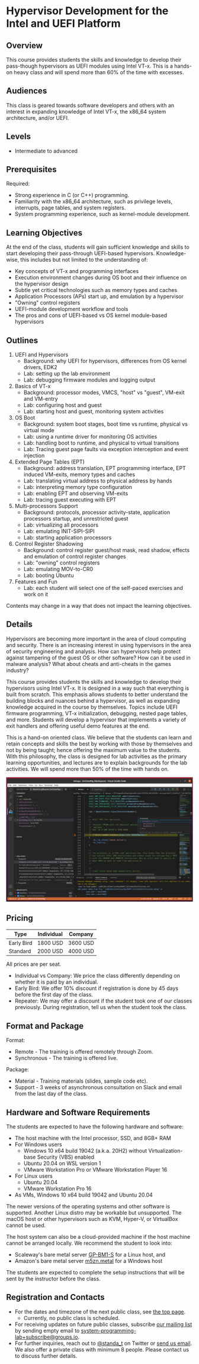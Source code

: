 Hypervisor Development for the Intel and UEFI Platform
=======================================================

Overview
---------

This course provides students the skills and knowledge to develop their pass-though hypervisors as UEFI modules using Intel VT-x. This is a hands-on heavy class and will spend more than 60% of the time with excesses.

Audiences
----------

This class is geared towards software developers and others with an interest in expanding knowledge of Intel VT-x, the x86_64 system architecture, and/or UEFI.


Levels
-------

- Intermediate to advanced


Prerequisites
--------------

Required:
- Strong experience in C (or C++) programming.
- Familiarity with the x86_64 architecture, such as privilege levels, interrupts, page tables, and system registers.
- System programming experience, such as kernel-module development.


Learning Objectives
--------------------

At the end of the class, students will gain sufficient knowledge and skills to start developing their pass-through UEFI-based hypervisors. Knowledge-wise, this includes but not limited to the understanding of:
- Key concepts of VT-x and programming interfaces
- Execution environment changes during OS boot and their influence on the hypervisor design
- Subtle yet critical technologies such as memory types and caches
- Application Processors (APs) start up, and emulation by a hypervisor
- "Owning" control registers
- UEFI-module development workflow and tools
- The pros and cons of UEFI-based vs OS kernel module-based hypervisors


Outlines
---------

1. UEFI and Hypervisors
    - Background: why UEFI for hypervisors, differences from OS kernel drivers, EDK2
    - Lab: setting up the lab environment
    - Lab: debugging firmware modules and logging output
2. Basics of VT-x
    - Background: processor modes, VMCS, "host" vs "guest", VM-exit and VM-entry
    - Lab: configuring host and guest
    - Lab: starting host and guest, monitoring system activities
3. OS Boot
    - Background: system boot stages, boot time vs runtime, physical vs virtual mode
    - Lab: using a runtime driver for monitoring OS activities
    - Lab: handling boot to runtime, and physical to virtual transitions
    - Lab: Tracing guest page faults via exception interception and event injection
5. Extended Page Tables (EPT)
    - Background: address translation, EPT programming interface, EPT induced VM-exits, memory types and caches
    - Lab: translating virtual address to physical address by hands
    - Lab: interpreting memory type configuration
    - Lab: enabling EPT and observing VM-exits
    - Lab: tracing guest executing with EPT
6. Multi-processors Support
    - Background: protocols, processor activity-state, application processors startup, and unrestricted guest
    - Lab: virtualizing all processors
    - Lab: emulating INIT-SIPI-SIPI
    - Lab: starting application processors
7. Control Register Shadowing
    - Background: control register guest/host mask, read shadow, effects and emulation of control register changes
    - Lab: "owning" control registers
    - Lab: emulating MOV-to-CR0
    - Lab: booting Ubuntu
8. Features and Fun
    - Lab: each student will select one of the self-paced exercises and work on it

Contents may change in a way that does not impact the learning objectives.


Details
--------

Hypervisors are becoming more important in the area of cloud computing and security. There is an increasing interest in using hypervisors in the area of security engineering and analysis. How can hypervisors help protect against tampering of the guest OS or other software? How can it be used in malware analysis? What about cheats and anti-cheats in the games industry?

This course provides students the skills and knowledge to develop their hypervisors using Intel VT-x. It is designed in a way such that everything is built from scratch. This emphasis allows students to better understand the building blocks and nuances behind a hypervisor, as well as expanding knowledge acquired in the course by themselves. Topics include UEFI firmware programming, VT-x initialization, debugging, nested page tables, and more. Students will develop a hypervisor that implements a variety of exit handlers and offering useful demo features at the end.

This is a hand-on oriented class. We believe that the students can learn and retain concepts and skills the best by working with those by themselves and not by being taught; hence offering the maximum value to the students. With this philosophy, the class is designed for lab activities as the primary learning opportunities, and lectures are to explain backgrounds for the lab activities. We will spend more than 50% of the time with hands on.

![Hypervisor_Development_on_Intel_and_UEFI_Platform.png](/Images/Hypervisor_Development_on_Intel_and_UEFI_Platform.png)

Pricing
--------

| Type       | Individual | Company  |
|------------|------------|----------|
| Early Bird | 1800 USD   | 3600 USD |
| Standard   | 2000 USD   | 4000 USD |

All prices are per seat.

- Individual vs Company: We price the class differently depending on whether it is paid by an individual.
- Early Bird: We offer 10% discount if registration is done by 45 days before the first day of the class.
- Repeater: We may offer a discount if the student took one of our classes previously. During registration, tell us when the student took the class.


Format and Package
-------------------

Format:
- Remote - The training is offered remotely through Zoom.
- Synchronous - The training is offered live.

Package:
- Material - Training materials (slides, sample code etc).
- Support - 3 weeks of asynchronous consultation on Slack and email from the last day of the class.


Hardware and Software Requirements
-----------------------------------

The students are expected to have the following hardware and software:

- The host machine with the Intel processor, SSD, and 8GB+ RAM
- For Windows users
    - Windows 10 x64 build 19042 (a.k.a. 20H2) without Virtualization-base Security (VBS) enabled
    - Ubuntu 20.04 on WSL version 1
    - VMware Workstation Pro or VMware Workstation Player 16
- For Linux users
    - Ubuntu 20.04
    - VMware Workstation Pro 16
- As VMs, Windows 10 x64 build 19042 and Ubuntu 20.04

The newer versions of the operating systems and other software is supported. Another Linux distro may be workable but unsupported. The macOS host or other hypervisors such as KVM, Hyper-V, or VirtualBox cannot be used.

The host system can also be a cloud-provided machine if the host machine cannot be arranged locally. We recommend the student to look into:
- Scaleway's bare metal server [GP-BM1-S](https://www.scaleway.com/en/pricing) for a Linux host, and
- Amazon's bare metal server [m5zn.metal](https://aws.amazon.com/ec2/pricing/on-demand/) for a Windows host

The students are expected to complete the setup instructions that will be sent by the instructor before the class.


Registration and Contacts
--------------------------

- For the dates and timezone of the next public class, see [the top page](README.md).
    - Currently, no public class is scheduled.
- For receiving updates on future public classes, subscribe [our mailing list](https://groups.io/g/system-programming-lab) by sending empty email to [system-programming-lab+subscribe@groups.io](mailto:system-programming-lab+subscribe@groups.io?subject=Subscribe%20Request).
- For further inquiries, reach out to [@standa_t](https://twitter.com/standa_t) on Twitter or [send us email](mailto:tanda.sat@gmail.com?cc=bruce.dang@gmail.com&subject=Hypervisor%20Development%20for%20the%20Intel%20and%20UEFI%20Platform). We also offer a private class with minimum 8 people. Please contact us to discuss further details.
